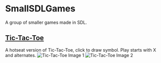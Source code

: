 # SmallSDLGames
A group of smaller games made in SDL.
## [Tic-Tac-Toe](https://github.com/platinumtea/SmallSDLGames/tree/master/TicTacToe)
A hotseat version of Tic-Tac-Toe, click to draw symbol. Play starts with X and alternates.
![Tic-Tac-Toe Image 1](https://i.imgur.com/yk6zT9o.png)
![Tic-Tac-Toe Image 2](https://i.imgur.com/tN6pRPe.png)
